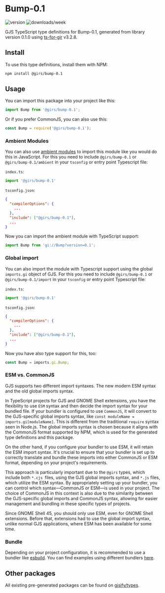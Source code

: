 
# Bump-0.1

![version](https://img.shields.io/npm/v/@girs/bump-0.1)
![downloads/week](https://img.shields.io/npm/dw/@girs/bump-0.1)


GJS TypeScript type definitions for Bump-0.1, generated from library version 0.1.0 using [ts-for-gir](https://github.com/gjsify/ts-for-gir) v3.2.8.


## Install

To use this type definitions, install them with NPM:
```bash
npm install @girs/bump-0.1
```

## Usage

You can import this package into your project like this:
```ts
import Bump from '@girs/bump-0.1';
```

Or if you prefer CommonJS, you can also use this:
```ts
const Bump = require('@girs/bump-0.1');
```

### Ambient Modules

You can also use [ambient modules](https://github.com/gjsify/ts-for-gir/tree/main/packages/cli#ambient-modules) to import this module like you would do this in JavaScript.
For this you need to include `@girs/bump-0.1` or `@girs/bump-0.1/ambient` in your `tsconfig` or entry point Typescript file:

`index.ts`:
```ts
import '@girs/bump-0.1'
```

`tsconfig.json`:
```json
{
  "compilerOptions": {
    ...
  },
  "include": ["@girs/bump-0.1"],
  ...
}
```

Now you can import the ambient module with TypeScript support: 

```ts
import Bump from 'gi://Bump?version=0.1';
```

### Global import

You can also import the module with Typescript support using the global `imports.gi` object of GJS.
For this you need to include `@girs/bump-0.1` or `@girs/bump-0.1/import` in your `tsconfig` or entry point Typescript file:

`index.ts`:
```ts
import '@girs/bump-0.1'
```

`tsconfig.json`:
```json
{
  "compilerOptions": {
    ...
  },
  "include": ["@girs/bump-0.1"],
  ...
}
```

Now you have also type support for this, too:

```ts
const Bump = imports.gi.Bump;
```


### ESM vs. CommonJS

GJS supports two different import syntaxes. The new modern ESM syntax and the old global imports syntax.

In TypeScript projects for GJS and GNOME Shell extensions, you have the flexibility to use `ESM` syntax and then decide the import syntax for your bundled file. If your bundler is configured to use `CommonJS`, it will convert to the GJS-specific global imports syntax, like `const moduleName = imports.gi[moduleName]`. This is different from the traditional `require` syntax seen in Node.js. The global imports syntax is chosen because it aligns with the CommonJS format supported by NPM, which is used for the generated type definitions and this package.

On the other hand, if you configure your bundler to use ESM, it will retain the ESM import syntax. It's crucial to ensure that your bundler is set up to correctly translate and bundle these imports into either CommonJS or ESM format, depending on your project's requirements.

This approach is particularly important due to the `@girs` types, which include both `*.cjs `files, using the GJS global imports syntax, and `*.js` files, which utilize the ESM syntax. By appropriately setting up your bundler, you can control which syntax—CommonJS or ESM—is used in your project. The choice of CommonJS in this context is also due to the similarity between the GJS-specific global imports and CommonJS syntax, allowing for easier management and bundling in these specific types of projects.

Since GNOME Shell 45, you should only use ESM, even for GNOME Shell extensions. Before that, extensions had to use the global import syntax, unlike normal GJS applications, where ESM has been available for some time.

### Bundle

Depending on your project configuration, it is recommended to use a bundler like [esbuild](https://esbuild.github.io/). You can find examples using different bundlers [here](https://github.com/gjsify/ts-for-gir/tree/main/examples).

## Other packages

All existing pre-generated packages can be found on [gjsify/types](https://github.com/gjsify/types).

